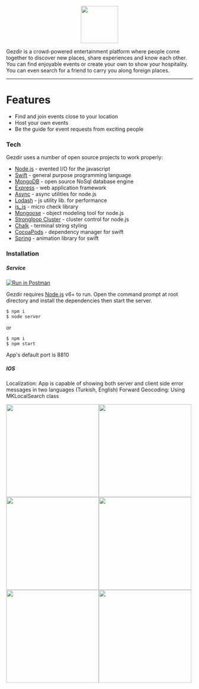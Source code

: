 <p align="center">
  <img src="https://raw.githubusercontent.com/wiki/garenyondem/gezdir/gezdir_logo.fw.png" height="100">
</p>

Gezdir is a crowd-powered entertainment platform where people come together to discover new places, share experiences and know each other.
You can find enjoyable events or create your own to show your hospitality. You can even search for a friend to carry you along foreign places.

--------------------

# Features

  - Find and join events close to your location
  - Host your own events
  - Be the guide for event requests from exciting people

### Tech

Gezdir uses a number of open source projects to work properly:

* [Node.js](https://nodejs.org/) - evented I/O for the javascript
* [Swift](https://swift.org/) - general purpose programming language
* [MongoDB](https://www.mongodb.com/scale/database-software-open-source) - open source NoSql database engine
* [Express](https://expressjs.com/) - web application framework
* [Async](https://caolan.github.io/async/) - async utilities for node.js
* [Lodash](https://lodash.com/) - js utility lib. for performance
* [is_js](http://is.js.org/) - micro check library
* [Mongoose](http://mongoosejs.com/) - object modeling tool for node.js
* [Strongloop Cluster](https://www.npmjs.com/package/strong-cluster-control) - cluster control for node.js
* [Chalk](https://www.npmjs.com/package/chalk) - terminal string styling
* [CocoaPods](https://cocoapods.org) - dependency manager for swift
* [Spring](https://github.com/MengTo/Spring) - animation library for swift

### Installation
##### Service
[![Run in Postman](https://run.pstmn.io/button.svg)](https://www.getpostman.com/collections/73cc2af70ebb33dcd991)

Gezdir requires [Node.js](https://nodejs.org/en/download/) v6+ to run.
Open the command prompt at root directory and install the dependencies then start the server. 
```
$ npm i
$ node server
```
or
```
$ npm i
$ npm start
```
App's default port is 8810

##### IOS
Localization: App is capable of showing both server and client side error messages in two languages (Turkish, English)
Forward Geocoding: Using MKLocalSearch class

<img src="https://raw.githubusercontent.com/wiki/garenyondem/gezdir/ios.png" width="250"/><img src="https://raw.githubusercontent.com/wiki/garenyondem/gezdir/ios1.png" width="250"/><img src="https://raw.githubusercontent.com/wiki/garenyondem/gezdir/ios2.png" width="250"/><img src="https://raw.githubusercontent.com/wiki/garenyondem/gezdir/ios3.png" width="250"/><img src="https://raw.githubusercontent.com/wiki/garenyondem/gezdir/ios4.png" width="250"/><img src="https://raw.githubusercontent.com/wiki/garenyondem/gezdir/ios5.png" width="250"/>
